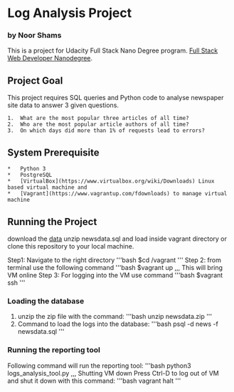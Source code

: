 # Log Analysis Project

### by Noor Shams
This is a project for Udacity Full Stack Nano Degree program. 
[Full Stack Web Developer Nanodegree](https://www.udacity.com/course/full-stack-web-developer-nanodegree--nd005).

## Project Goal
This project requires SQL queries and Python code to analyse newspaper site data to answer 3 given questions.

	1.	What are the most popular three articles of all time? 
	2.	Who are the most popular article authors of all time?
	3.	On which days did more than 1% of requests lead to errors?

## System Prerequisite 
	*	Python 3
	*	PostgreSQL
	*	[VirtualBox](https://www.virtualbox.org/wiki/Downloads) Linux based virtual machine and 
	*	[Vagrant](https://www.vagrantup.com/fdownloads) to manage virtual machine

## Running the Project

download the [data](https://d17h27t6h515a5.cloudfront.net/topher/2016/August/57b5f748_newsdata/newsdata.zip) unzip newsdata.sql and load inside vagrant directory or clone this repository to your local machine.

Step1:  Navigate to the right directory
'''bash
$cd /vagrant
'''
Step 2: from terminal use the following command 
'''bash
$vagrant up
,,,
This will bring VM online
Step 3: 
For logging into the VM use command
'''bash
$vagrant ssh
'''

### Loading the database
1. unzip the zip file with the command:
'''bash
unzip newsdata.zip
'''
2. Command to load the logs into the database:
'''bash
psql -d news -f newsdata.sql
'''

### Running the reporting tool
Following command will run the reporting tool:
'''bash
python3 logs_analysis_tool.py
,,,
Shutting VM down
Press Ctrl-D to log out of VM and shut it down with this command:
'''bash
vagrant halt
'''
